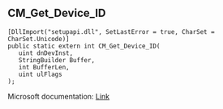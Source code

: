 ## CM_Get_Device_ID

```
[DllImport("setupapi.dll", SetLastError = true, CharSet = CharSet.Unicode)]
public static extern int CM_Get_Device_ID(
   uint dnDevInst,
   StringBuilder Buffer,
   int BufferLen,
   uint ulFlags
);
```

Microsoft documentation: [Link](https://docs.microsoft.com/en-us/windows/win32/api/cfgmgr32/nf-cfgmgr32-cm_get_device_idw)
